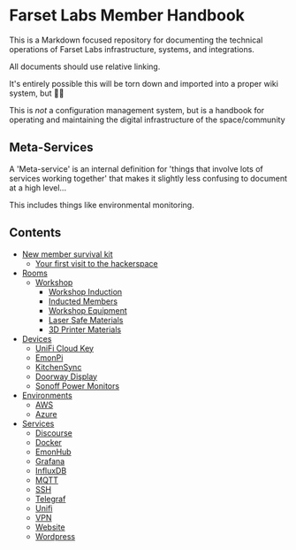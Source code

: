# Farset Labs Member Handbook

This is a Markdown focused repository for documenting the technical operations of Farset Labs infrastructure, systems, and integrations. 

All documents should use relative linking.

It's entirely possible this will be torn down and imported into a proper wiki system, but :man_shrugging:

This is *not* a configuration management system, but is a handbook for operating and maintaining the digital infrastructure of the space/community

## Meta-Services

A 'Meta-service' is an internal definition for 'things that involve lots of services working together' that makes it slightly less confusing to document at a high level... 

This includes things like environmental monitoring.

## Contents
- [New member survival kit](#)
  - [Your first visit to the hackerspace](runbooks/your_first_visit.md)
- [Rooms](rooms)
  * [Workshop](rooms/workshop)
    + [Workshop Induction](rooms/workshop/induction.md)
    + [Inducted Members](rooms/workshop/inducted.md)
    + [Workshop Equipment](rooms/workshop/equipment.md)
    + [Laser Safe Materials](rooms/workshop/laser_safe_materials.md)
    + [3D Printer Materials](rooms/workshop/3d_printer_materials.md)
- [Devices](devices)
  * [UniFi Cloud Key](devices/CloudKey.md)
  * [EmonPi](devices/EmonPi.md)
  * [KitchenSync](devices/KitchenSync.md)
  * [Doorway Display](devices/display-doorway.md)
  * [Sonoff Power Monitors](devices/sonoff_power_monitors.md)
- [Environments](environments)
  * [AWS](environments/AWS.md)
  * [Azure](environments/Azure.md)
- [Services](services)
  * [Discourse](services/Discourse.md)
  * [Docker](services/Docker.md)
  * [EmonHub](services/EmonHub.md)
  * [Grafana](services/Grafana.md)
  * [InfluxDB](services/InfluxDB.md)
  * [MQTT](services/MQTT.md)
  * [SSH](services/SSH.md)
  * [Telegraf](services/Telegraf.md)
  * [Unifi](services/Unifi.md)
  * [VPN](services/VPN.md)
  * [Website](services/Website.md)
  * [Wordpress](services/Wordpress.md)
